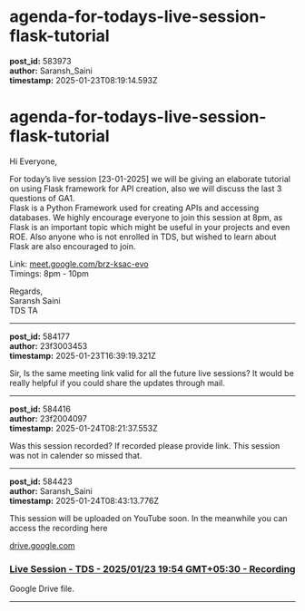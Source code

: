 # agenda-for-todays-live-session-flask-tutorial

**post_id:** 583973  
**author:** Saransh_Saini  
**timestamp:** 2025-01-23T08:19:14.593Z

# agenda-for-todays-live-session-flask-tutorial

Hi Everyone,

For today’s live session [23-01-2025] we will be giving an elaborate tutorial on using Flask framework for API creation, also we will discuss the last 3 questions of GA1.  
Flask is a Python Framework used for creating APIs and accessing databases. We highly encourage everyone to join this session at 8pm, as Flask is an important topic which might be useful in your projects and even ROE. Also anyone who is not enrolled in TDS, but wished to learn about Flask are also encouraged to join.

Link: [meet.google.com/brz-ksac-evo](http://meet.google.com/brz-ksac-evo)  
Timings: 8pm - 10pm

Regards,  
Saransh Saini  
TDS TA

---

**post_id:** 584177  
**author:** 23f3003453  
**timestamp:** 2025-01-23T16:39:19.321Z

Sir, Is the same meeting link valid for all the future live sessions? It would be really helpful if you could share the updates through mail.

---

**post_id:** 584416  
**author:** 23f2004097  
**timestamp:** 2025-01-24T08:21:37.553Z

Was this session recorded? If recorded please provide link. This session was not in calender so missed that.

---

**post_id:** 584423  
**author:** Saransh_Saini  
**timestamp:** 2025-01-24T08:43:13.776Z

This session will be uploaded on YouTube soon. In the meanwhile you can access the recording here

[drive.google.com](https://drive.google.com/file/d/1w-zklGDSInE1n_T_bIGgo9GFE9_jPhTe/view?usp=drivesdk)

### [Live Session - TDS - 2025/01/23 19:54 GMT+05:30 - Recording](https://drive.google.com/file/d/1w-zklGDSInE1n_T_bIGgo9GFE9_jPhTe/view?usp=drivesdk)

Google Drive file.

---

